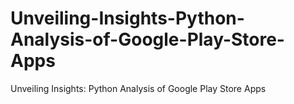 # Unveiling-Insights-Python-Analysis-of-Google-Play-Store-Apps
Unveiling Insights: Python Analysis of Google Play Store Apps
